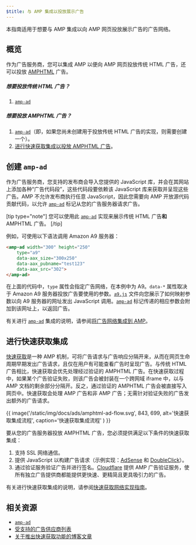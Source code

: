 ```yaml
---
$title: 与 AMP 集成以投放展示广告
---
```


本指南适用于想要与 AMP 集成以向 AMP 网页投放展示广告的广告网络。

## 概览

作为广告服务商，您可以集成 AMP 以便向 AMP 网页投放传统 HTML 广告，还可以投放 [AMPHTML](../../../documentation/guides-and-tutorials/learn/intro-to-amphtml-ads.md) 广告。

##### 想要投放传统 HTML 广告？

1.  [`amp-ad`](../../../documentation/components/reference/amp-ad.md)

##### 想要投放 AMPHTML 广告？

1. [`amp-ad`](../../../documentation/components/reference/amp-ad.md)（即，如果您尚未创建用于投放传统 HTML 广告的实现，则需要创建一个）。
2. [进行快速获取集成以投放 AMPHTML 广告](#creating-a-fast-fetch-integration)。

## 创建 `amp-ad` <a name="creating-an-amp-ad"></a>

作为广告服务商，您支持的发布商会导入您提供的 JavaScript 库，并会在其网站上添加各种“广告代码段”，这些代码段要依赖该 JavaScript 库来获取并呈现这些广告。AMP 不允许发布商执行任意 JavaScript，因此您需要向 AMP 开放源代码贡献代码，以允许 [`amp-ad`](../../../documentation/components/reference/amp-ad.md) 标记从您的广告服务器请求广告。

[tip type="note"]
您可以使用此 [`amp-ad`](../../../documentation/components/reference/amp-ad.md) 实现来展示传统 HTML 广告**和** AMPHTML 广告。
[/tip]

例如，可使用以下语法调用 Amazon A9 服务器：

```html
<amp-ad width="300" height="250"
    type="a9"
    data-aax_size="300x250"
    data-aax_pubname="test123"
    data-aax_src="302">
</amp-ad>
```

在上面的代码中，`type` 属性会指定广告网络，在本例中为 A9。`data-*` 属性取决于 Amazon A9 服务器投放广告要使用的参数。[`a9.js`](https://github.com/ampproject/amphtml/blob/master/ads/a9.js) 文件向您展示了如何映射参数以向 A9 服务器的网址发出 JavaScript 调用。[`amp-ad`](../../../documentation/components/reference/amp-ad.md) 标记传递的相应参数会附加到该网址上，以返回广告。

有关进行 [`amp-ad`](../../../documentation/components/reference/amp-ad.md) 集成的说明，请参阅[将广告网络集成到 AMP](https://github.com/ampproject/amphtml/blob/master/ads/README.md)。

## 进行快速获取集成 <a name="creating-a-fast-fetch-integration"></a>

[快速获取](https://blog.amp.dev/2017/08/21/even-faster-loading-ads-in-amp/)是一种 AMP 机制，可将广告请求与广告响应分隔开来，从而在网页生命周期早期发出广告请求，且仅在用户有可能查看广告时呈现广告。与传统 HTML 广告相比，快速获取会优先处理经过验证的 AMPHTML 广告。在快速获取过程中，如果某个广告验证失败，则该广告会被封装在一个跨网域 iframe 中，以与 AMP 文档的剩余部分分隔开。反之，通过验证的 AMPHTML 广告会被直接写入网页中。快速获取会处理 AMP 广告和非 AMP 广告；无需针对验证失败的广告发出额外的广告请求。

{{ image('/static/img/docs/ads/amphtml-ad-flow.svg', 843, 699, alt='快速获取集成流程', caption='快速获取集成流程' ) }}

要从您的广告服务器投放 AMPHTML 广告，您必须提供满足以下条件的快速获取集成：

1.  支持 SSL 网络通信。
1.  提供 JavaScript 以构建广告请求（示例实现：[AdSense](https://github.com/ampproject/amphtml/tree/master/extensions/amp-ad-network-adsense-impl) 和 [DoubleClick](https://github.com/ampproject/amphtml/tree/master/extensions/amp-ad-network-doubleclick-impl)）。
1.  通过验证服务验证广告并进行签名。[Cloudflare](https://blog.cloudflare.com/firebolt/) 提供 AMP 广告验证服务，使所有独立广告提供商都能提供更快速、更精简且更具吸引力的广告。

有关进行快速获取集成的说明，请参阅[快速获取网络实现指南](https://github.com/ampproject/amphtml/blob/master/ads/google/a4a/docs/Network-Impl-Guide.md)。

## 相关资源

*   [`amp-ad`](../../../documentation/components/reference/amp-ad.md)
*   [受支持的广告供应商列表](../../../documentation/guides-and-tutorials/develop/monetization/ads_vendors.md)
*   [关于推出快速获取功能的博客文章](https://blog.amp.dev/2017/08/21/even-faster-loading-ads-in-amp/)

